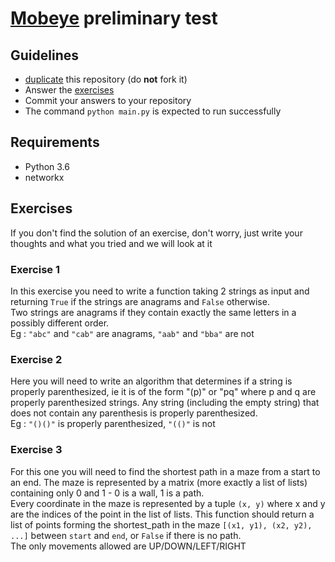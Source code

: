 # [Mobeye](https://www.mobeye-app.com) preliminary test

## Guidelines

- [duplicate](https://help.github.com/articles/duplicating-a-repository/) this repository (do **not** fork it)
- Answer the [exercises](https://github.com/Mobeye/algorithm-test-python/blob/master/exercises.py)
- Commit your answers to your repository
- The command ``python main.py`` is expected to run successfully 

## Requirements

- Python 3.6
- networkx

## Exercises

If you don't find the solution of an exercise, don't worry,
just write your thoughts and what you tried and we will look at it 

### Exercise 1

In this exercise you need to write a function taking 2 strings as input and 
returning `True` if the strings are anagrams and `False` otherwise. <br/>
Two strings are anagrams if they contain exactly the same letters 
in a possibly different order. <br/>
Eg : `"abc"` and `"cab"` are anagrams, `"aab"` and `"bba"` are not

### Exercise 2

Here you will need to write an algorithm that determines if a string is 
properly parenthesized, ie it is of the form "(p)" or "pq" where p and q
are properly parenthesized strings. Any string (including the empty string)
that does not contain any parenthesis is properly parenthesized. <br/>
Eg : `"()()"` is properly parenthesized, `"(()"` is not

### Exercise 3

For this one you will need to find the shortest path in a maze from a start
to an end. The maze is represented by a matrix (more exactly a list of lists)
containing only 0 and 1 - 0 is a wall, 1 is a path. <br/>
Every coordinate in the maze is represented by a tuple `(x, y)` where x and y
are the indices of the point in the list of lists.
This function should return a list of points forming the shortest_path in the
maze `[(x1, y1), (x2, y2), ...]` between `start` and `end`, or `False`
if there is no path. <br/>
The only movements allowed are UP/DOWN/LEFT/RIGHT
